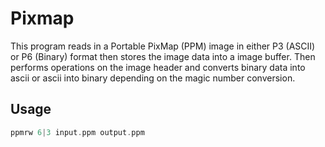 # Pixmap

This program reads in a Portable PixMap (PPM) image in either P3 (ASCII) or P6 (Binary) format then stores the image data into a image buffer. Then performs operations on the image header and converts binary data into ascii or ascii into binary depending on the magic number conversion.	

## Usage
```c
ppmrw 6|3 input.ppm output.ppm
```
